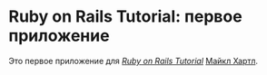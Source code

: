 # Ruby on Rails Tutorial: первое приложение

Это первое приложение для
[*Ruby on Rails Tutorial*](https://railstutorial.org/)
[Майкл Хартл](https://michaelhartl.com/).